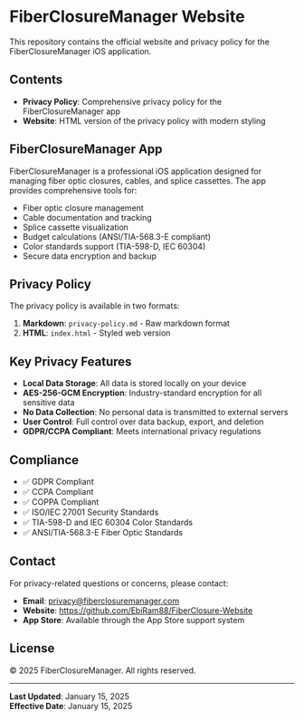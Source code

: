 # FiberClosureManager Website

This repository contains the official website and privacy policy for the FiberClosureManager iOS application.

## Contents

- **Privacy Policy**: Comprehensive privacy policy for the FiberClosureManager app
- **Website**: HTML version of the privacy policy with modern styling

## FiberClosureManager App

FiberClosureManager is a professional iOS application designed for managing fiber optic closures, cables, and splice cassettes. The app provides comprehensive tools for:

- Fiber optic closure management
- Cable documentation and tracking
- Splice cassette visualization
- Budget calculations (ANSI/TIA-568.3-E compliant)
- Color standards support (TIA-598-D, IEC 60304)
- Secure data encryption and backup

## Privacy Policy

The privacy policy is available in two formats:

1. **Markdown**: `privacy-policy.md` - Raw markdown format
2. **HTML**: `index.html` - Styled web version

## Key Privacy Features

- **Local Data Storage**: All data is stored locally on your device
- **AES-256-GCM Encryption**: Industry-standard encryption for all sensitive data
- **No Data Collection**: No personal data is transmitted to external servers
- **User Control**: Full control over data backup, export, and deletion
- **GDPR/CCPA Compliant**: Meets international privacy regulations

## Compliance

- ✅ GDPR Compliant
- ✅ CCPA Compliant  
- ✅ COPPA Compliant
- ✅ ISO/IEC 27001 Security Standards
- ✅ TIA-598-D and IEC 60304 Color Standards
- ✅ ANSI/TIA-568.3-E Fiber Optic Standards

## Contact

For privacy-related questions or concerns, please contact:

- **Email**: privacy@fiberclosuremanager.com
- **Website**: https://github.com/EbiRam88/FiberClosure-Website
- **App Store**: Available through the App Store support system

## License

© 2025 FiberClosureManager. All rights reserved.

---

**Last Updated**: January 15, 2025  
**Effective Date**: January 15, 2025
